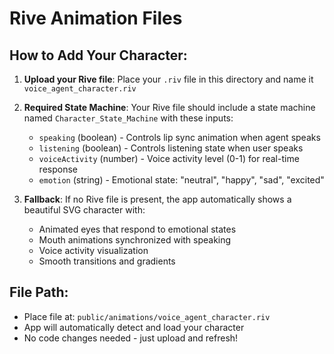 # Rive Animation Files

## How to Add Your Character:

1. **Upload your Rive file**: Place your `.riv` file in this directory and name it `voice_agent_character.riv`

2. **Required State Machine**: Your Rive file should include a state machine named `Character_State_Machine` with these inputs:
   - `speaking` (boolean) - Controls lip sync animation when agent speaks
   - `listening` (boolean) - Controls listening state when user speaks
   - `voiceActivity` (number) - Voice activity level (0-1) for real-time response
   - `emotion` (string) - Emotional state: "neutral", "happy", "sad", "excited"

3. **Fallback**: If no Rive file is present, the app automatically shows a beautiful SVG character with:
   - Animated eyes that respond to emotional states
   - Mouth animations synchronized with speaking
   - Voice activity visualization
   - Smooth transitions and gradients

## File Path:
- Place file at: `public/animations/voice_agent_character.riv`
- App will automatically detect and load your character
- No code changes needed - just upload and refresh!